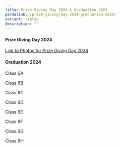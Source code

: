 ```yaml
---
title: Prize Giving Day 2024 & Graduation 2024
permalink: /prize-giving-day-2024-graduation-2024/
variant: tiptap
description: ""
---
```

<h4>Prize Giving Day 2024</h4>
<p><a href="https://drive.google.com/drive/folders/1ybG-iU1U0m3ESq6C_lbjFacm7FFMVh6j?usp=sharing" rel="noopener nofollow" target="_blank">Link to Photos for Prize Giving Day 2024</a>
</p>
<h4>Graduation 2024</h4>
<p>Class 6A</p>
<p></p>
<p>Class 6B</p>
<p></p>
<p>Class 6C</p>
<p></p>
<p>Class 6D</p>
<p></p>
<p>Class 6E</p>
<p></p>
<p>Class 6F</p>
<p></p>
<p>Class 6G</p>
<p></p>
<p>Class 6H</p>
<p></p>
<p></p>